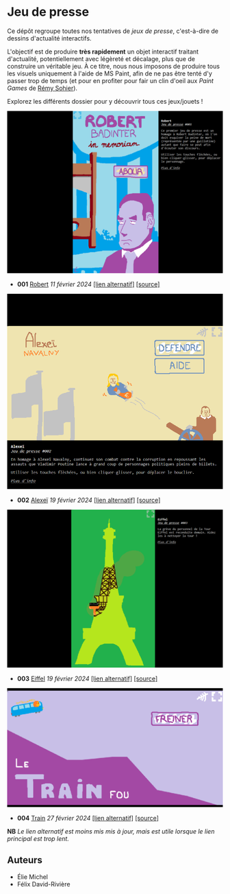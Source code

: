 Jeu de presse
=============

Ce dépôt regroupe toutes nos tentatives de *jeux de presse*, c'est-à-dire de dessins d'actualité interactifs.

L'objectif est de produire **très rapidement** un objet interactif traitant d'actualité, potentiellement avec légèreté et décalage, plus que de construire un véritable jeu. À ce titre, nous nous imposons de produire tous les visuels uniquement à l'aide de MS Paint, afin de ne pas être tenté d'y passer trop de temps (et pour en profiter pour fair un clin d'oeil aux *Paint Games* de [Rémy Sohier](https://www.remysohier.com/)).

Explorez les différents dossier pour y découvrir tous ces jeux/jouets !

![Robert screenshot](Screenshots/Robert01.png)

 - **001** [Robert](https://eliemichel.github.io/JeuDePresse/Robert) *11 février 2024* [[lien alternatif]](https://www.exppad.com/games/JeuDePresse/Robert) [[source]](https://github.com/eliemichel/JeuDePresse/tree/main/Robert)

![Alexei screenshot](Screenshots/Alexei01.png)

 - **002** [Alexeï](https://eliemichel.github.io/JeuDePresse/Alexei) *19 février 2024* [[lien alternatif]](https://www.exppad.com/games/JeuDePresse/Alexei) [[source]](https://github.com/eliemichel/JeuDePresse/tree/main/Alexei)

![Eiffel screenshot](Screenshots/Eiffel01.png)

 - **003** [Eiffel](https://eliemichel.github.io/JeuDePresse/Eiffel) *19 février 2024* [[lien alternatif]](https://www.exppad.com/games/JeuDePresse/Eiffel) [[source]](https://github.com/eliemichel/JeuDePresse/tree/main/Eiffel)

![Train screenshot](Screenshots/Train01.png)

 - **004** [Train](https://eliemichel.github.io/JeuDePresse/Train) *27 février 2024* [[lien alternatif]](https://www.exppad.com/games/JeuDePresse/Train) [[source]](https://github.com/eliemichel/JeuDePresse/tree/main/Train)

**NB** *Le lien alternatif est moins mis mis à jour, mais est utile lorsque le lien principal est trop lent.*

Auteurs
-------

 - Élie Michel
 - Félix David-Rivière
